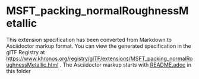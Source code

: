 <!--
Copyright 2022 The Khronos Group Inc.
SPDX-License-Identifier: LicenseRef-KhronosSpecCopyright
-->

# MSFT_packing_normalRoughnessMetallic

This extension specification has been converted from Markdown to Asciidoctor markup format.
You can view the generated specification in the glTF Registry at
https://www.khronos.org/registry/glTF/extensions/MSFT_packing_normalRoughnessMetallic.html .
The Asciidoctor markup starts with [README.adoc](README.adoc) in this folder
